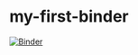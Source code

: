 # my-first-binder

[![Binder](https://mybinder.org/badge_logo.svg)](https://mybinder.org/v2/gh/gitgabrio/my-first-binder/HEAD)
